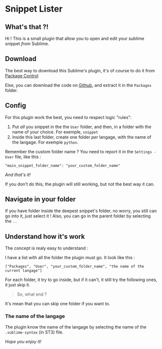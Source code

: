 # Snippet Lister

## What's that ?!
Hi !
This is a small plugin that allow you to open and edit your sublime snippet *from* Sublime.

## Download

The best way to download this Sublime's plugin, it's of course to do it from [Package Control](https://packagecontrol.io/installation)

Else, you can download the code on [Github](http://github.com/math2001/snippet-lister), and extract it in the `Packages` folder.

## Config

For this plugin work the best, you need to respect logic "rules":

1. Put *all* you snippet in the the `User` folder, and then, in a folder with the name of your choice. For exemple, `snippet`
2. Inside this last folder, create one folder *per* langage, with the name of the langage. For exemple `python`.

Remember the custom folder name ? You need to report it in the `Settings - User` file, like this :

```
"main_snippet_folder_name": "your_custom_folder_name"
```

*And that's it!*

If you don't do this, the plugin will still working, but not the best way it can.



## Navigate in your folder

If you have folder inside the deepest snippet's folder, no worry, you still can go into it, just select it !
Also, you can go in the parent folder by selecting the `..`

## Understand how it's work

The concept is realy easy to understand :

I have a list with all the folder the plugin must go. It look like this :

```
["Packages", "User", "your_custom_folder_name", "the name of the current langage"]
```

For each folder, it try to go inside, but if it can't, it still try the following ones, it just skip it.

> So, what end ?

It's mean that you can skip one folder if you want to.

### The name of the langage

The plugin know the name of the langage by selecting the name of the `.sublime-syntax` (in ST3) file.

*Hope you enjoy it!*